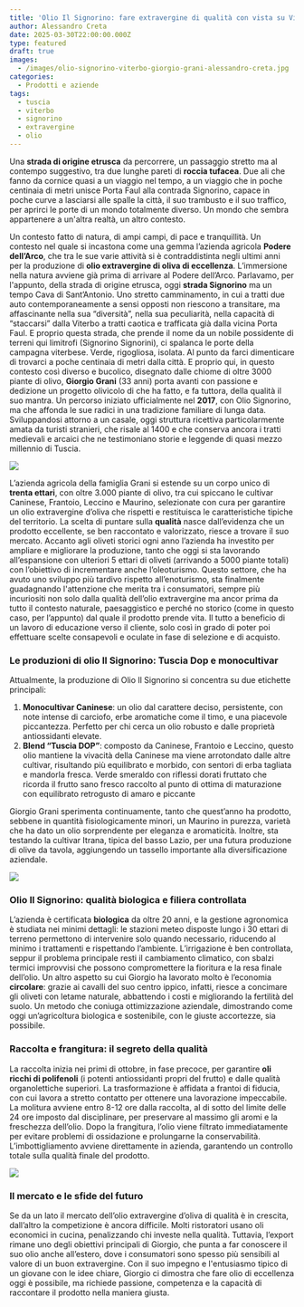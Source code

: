 ```yaml
---
title: 'Olio Il Signorino: fare extravergine di qualità con vista su Viterbo'
author: Alessandro Creta
date: 2025-03-30T22:00:00.000Z
type: featured
draft: true
images:
  - /images/olio-signorino-viterbo-giorgio-grani-alessandro-creta.jpg
categories:
  - Prodotti e aziende
tags:
  - tuscia
  - viterbo
  - signorino
  - extravergine
  - olio
---
```


Una **strada di origine etrusca** da percorrere, un passaggio stretto ma al contempo suggestivo, tra due lunghe pareti di **roccia tufacea**. Due ali che fanno da cornice quasi a un viaggio nel tempo, a un viaggio che in poche centinaia di metri unisce Porta Faul alla contrada Signorino, capace in poche curve a lasciarsi alle spalle la città, il suo trambusto e il suo traffico, per aprirci le porte di un mondo totalmente diverso. Un mondo che sembra appartenere a un'altra realtà, un altro contesto.

Un contesto fatto di natura, di ampi campi, di pace e tranquillità. Un contesto nel quale si incastona come una gemma l’azienda agricola **Podere dell’Arco**, che tra le sue varie attività si è contraddistinta negli ultimi anni per la produzione di **olio extravergine di oliva di eccellenza**. L’immersione nella natura avviene già prima di arrivare al Podere dell’Arco. Parlavamo, per l'appunto, della strada di origine etrusca, oggi **strada Signorino** ma un tempo Cava di Sant’Antonio. Uno stretto camminamento, in cui a tratti due auto contemporaneamente a sensi opposti non riescono a transitare, ma affascinante nella sua “diversità”, nella sua peculiarità, nella capacità di “staccarsi” dalla Viterbo a tratti caotica e trafficata già dalla vicina Porta Faul. E proprio questa strada, che prende il nome da un nobile possidente di terreni qui limitrofi (Signorino Signorini), ci spalanca le porte della campagna viterbese. Verde, rigogliosa, isolata. Al punto da farci dimenticare di trovarci a poche centinaia di metri dalla città. E proprio qui, in questo contesto così diverso e bucolico, disegnato dalle chiome di oltre 3000 piante di olivo, **Giorgio Grani** (33 anni) porta avanti con passione e dedizione un progetto olivicolo di che ha fatto, e fa tuttora, della qualità il suo mantra. Un percorso iniziato ufficialmente nel **2017**, con Olio Signorino, ma che affonda le sue radici in una tradizione familiare di lunga data. Sviluppandosi attorno a un casale, oggi struttura ricettiva particolarmente amata da turisti stranieri, che risale al 1400 e che conserva ancora i tratti medievali e arcaici che ne testimoniano storie e leggende di quasi mezzo millennio di Tuscia.

![](/images/viterbo-olio-signorino.jpg)

L’azienda agricola della famiglia Grani si estende su un corpo unico di **trenta ettari**, con oltre 3.000 piante di olivo, tra cui spiccano le cultivar Caninese, Frantoio, Leccino e Maurino, selezionate con cura per garantire un olio extravergine d’oliva che rispetti e restituisca le caratteristiche tipiche del territorio. La scelta di puntare sulla **qualità** nasce dall’evidenza che un prodotto eccellente, se ben raccontato e valorizzato, riesce a trovare il suo mercato. Accanto agli oliveti storici ogni anno l’azienda ha investito per ampliare e migliorare la produzione, tanto che oggi si sta lavorando all’espansione con ulteriori 5 ettari di oliveti (arrivando a 5000 piante totali) con l’obiettivo di incrementare anche l’oleoturismo. Questo settore, che ha avuto uno sviluppo più tardivo rispetto all’enoturismo, sta finalmente guadagnando l'attenzione che merita tra i consumatori, sempre più incuriositi non solo dalla qualità dell’olio extravergine ma ancor prima da tutto il contesto naturale, paesaggistico e perché no storico (come in questo caso, per l’appunto) dal quale il prodotto prende vita. Il tutto a beneficio di un lavoro di educazione verso il cliente, solo così in grado di poter poi effettuare scelte consapevoli e oculate in fase di selezione e di acquisto.

### Le produzioni di olio Il Signorino: Tuscia Dop e monocultivar  

Attualmente, la produzione di Olio Il Signorino si concentra su due etichette principali:

1. **Monocultivar Caninese**: un olio dal carattere deciso, persistente, con note intense di carciofo, erbe aromatiche come il timo, e una piacevole piccantezza. Perfetto per chi cerca un olio robusto e dalle proprietà antiossidanti elevate.
2. **Blend “Tuscia DOP”**: composto da Caninese, Frantoio e Leccino, questo olio mantiene la vivacità della Caninese ma viene arrotondato dalle altre cultivar, risultando più equilibrato e morbido, con sentori di erba tagliata e mandorla fresca. Verde smeraldo con riflessi dorati fruttato che ricorda il frutto sano fresco raccolto al punto di ottima di maturazione con equilibrato retrogusto di amaro e piccante

Giorgio Grani sperimenta continuamente, tanto che quest’anno ha prodotto, sebbene in quantità fisiologicamente minori, un Maurino in purezza, varietà che ha dato un olio sorprendente per eleganza e aromaticità. Inoltre, sta testando la cultivar Itrana, tipica del basso Lazio, per una futura produzione di olive da tavola, aggiungendo un tassello importante alla diversificazione aziendale.

![](/images/olio-signorino-viterbo-tuscia.jpg)

### Olio Il Signorino: qualità biologica e filiera controllata  

L’azienda è certificata **biologica** da oltre 20 anni, e la gestione agronomica è studiata nei minimi dettagli: le stazioni meteo disposte lungo i 30 ettari di terreno permettono di intervenire solo quando necessario, riducendo al minimo i trattamenti e rispettando l’ambiente. L’irrigazione è ben controllata, seppur il problema principale resti il cambiamento climatico, con sbalzi termici improvvisi che possono compromettere la fioritura e la resa finale dell’olio. Un altro aspetto su cui Giorgio ha lavorato molto è l’economia **circolare**: grazie ai cavalli del suo centro ippico, infatti, riesce a concimare gli oliveti con letame naturale, abbattendo i costi e migliorando la fertilità del suolo. Un metodo che coniuga ottimizzazione aziendale, dimostrando come oggi un’agricoltura biologica e sostenibile, con le giuste accortezze, sia possibile.

### Raccolta e frangitura: il segreto della qualità  

La raccolta inizia nei primi di ottobre, in fase precoce, per garantire **oli ricchi di polifenoli** (i potenti antiossidanti propri del frutto) e dalle qualità organolettiche superiori. La trasformazione è affidata a frantoi di fiducia, con cui lavora a stretto contatto per ottenere una lavorazione impeccabile. La molitura avviene entro 8-12 ore dalla raccolta, al di sotto del limite delle 24 ore imposto dal disciplinare, per preservare al massimo gli aromi e la freschezza dell’olio. Dopo la frangitura, l’olio viene filtrato immediatamente per evitare problemi di ossidazione e prolungarne la conservabilità. L’imbottigliamento avviene direttamente in azienda, garantendo un controllo totale sulla qualità finale del prodotto.

![](/images/olio-signorino-viterbo-oliveti-giorgio-grani-alessandro-creta.jpg)

### Il mercato e le sfide del futuro  

Se da un lato il mercato dell’olio extravergine d’oliva di qualità è in crescita, dall’altro la competizione è ancora difficile. Molti ristoratori usano oli economici in cucina, penalizzando chi investe nella qualità. Tuttavia, l’export rimane uno degli obiettivi principali di Giorgio, che punta a far conoscere il suo olio anche all’estero, dove i consumatori sono spesso più sensibili al valore di un buon extravergine. Con il suo impegno e l'entusiasmo tipico di un giovane con le idee chiare, Giorgio ci dimostra che fare olio di eccellenza oggi è possibile, ma richiede passione, competenza e la capacità di raccontare il prodotto nella maniera giusta.

